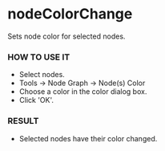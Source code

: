 # nodeColorChange

Sets node color for selected nodes.

### HOW TO USE IT

* Select nodes.
* Tools -> Node Graph -> Node(s) Color
* Choose a color in the color dialog box.
* Click 'OK'.

### RESULT

* Selected nodes have their color changed.